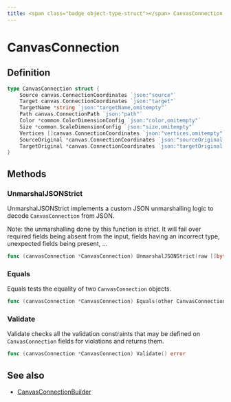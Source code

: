 ```yaml
---
title: <span class="badge object-type-struct"></span> CanvasConnection
---
```

# <span class="badge object-type-struct"></span> CanvasConnection

## Definition

```go
type CanvasConnection struct {
    Source canvas.ConnectionCoordinates `json:"source"`
    Target canvas.ConnectionCoordinates `json:"target"`
    TargetName *string `json:"targetName,omitempty"`
    Path canvas.ConnectionPath `json:"path"`
    Color *common.ColorDimensionConfig `json:"color,omitempty"`
    Size *common.ScaleDimensionConfig `json:"size,omitempty"`
    Vertices []canvas.ConnectionCoordinates `json:"vertices,omitempty"`
    SourceOriginal *canvas.ConnectionCoordinates `json:"sourceOriginal,omitempty"`
    TargetOriginal *canvas.ConnectionCoordinates `json:"targetOriginal,omitempty"`
}
```
## Methods

### <span class="badge object-method"></span> UnmarshalJSONStrict

UnmarshalJSONStrict implements a custom JSON unmarshalling logic to decode `CanvasConnection` from JSON.

Note: the unmarshalling done by this function is strict. It will fail over required fields being absent from the input, fields having an incorrect type, unexpected fields being present, …

```go
func (canvasConnection *CanvasConnection) UnmarshalJSONStrict(raw []byte) error
```

### <span class="badge object-method"></span> Equals

Equals tests the equality of two `CanvasConnection` objects.

```go
func (canvasConnection *CanvasConnection) Equals(other CanvasConnection) bool
```

### <span class="badge object-method"></span> Validate

Validate checks all the validation constraints that may be defined on `CanvasConnection` fields for violations and returns them.

```go
func (canvasConnection *CanvasConnection) Validate() error
```

## See also

 * <span class="badge builder"></span> [CanvasConnectionBuilder](./builder-CanvasConnectionBuilder.md)
